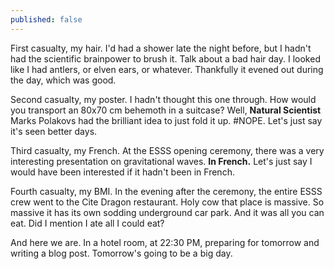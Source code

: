 ```yaml
---
published: false
---
```



First casualty, my hair. I'd had a shower late the night before, but I hadn't had the scientific brainpower to brush it. Talk about a bad hair day. I looked like I had antlers, or elven ears, or whatever. Thankfully it evened out during the day, which was good.

Second casualty, my poster. I hadn't thought this one through. How would you transport an 80x70 cm behemoth in a suitcase? Well, **Natural Scientist** Marks Polakovs had the brilliant idea to just fold it up. #NOPE. Let's just say it's seen better days.

Third casualty, my French. At the ESSS opening ceremony, there was a very interesting presentation on gravitational waves. **In French.** Let's just say I would have been interested if it hadn't been in French.

Fourth casualty, my BMI. In the evening after the ceremony, the entire ESSS crew went to the Cite Dragon restaurant. Holy cow that place is massive. So massive it has its own sodding underground car park. And it was all you can eat. Did I mention I ate all I could eat?

And here we are. In a hotel room, at 22:30 PM, preparing for tomorrow and writing a blog post. Tomorrow's going to be a big day.